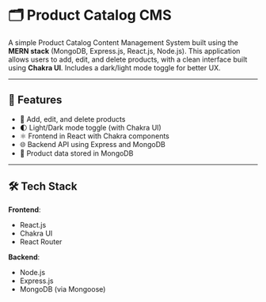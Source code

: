 # 🗂️ Product Catalog CMS

A simple Product Catalog Content Management System built using the **MERN stack** (MongoDB, Express.js, React.js, Node.js). This application allows users to add, edit, and delete products, with a clean interface built using **Chakra UI**. Includes a dark/light mode toggle for better UX.

---

## 🚀 Features

- 📝 Add, edit, and delete products
- 🌓 Light/Dark mode toggle (with Chakra UI)
- ⚛️ Frontend in React with Chakra components
- 🌐 Backend API using Express and MongoDB
- 💾 Product data stored in MongoDB

---

## 🛠️ Tech Stack

**Frontend**:
- React.js
- Chakra UI
- React Router

**Backend**:
- Node.js
- Express.js
- MongoDB (via Mongoose)



